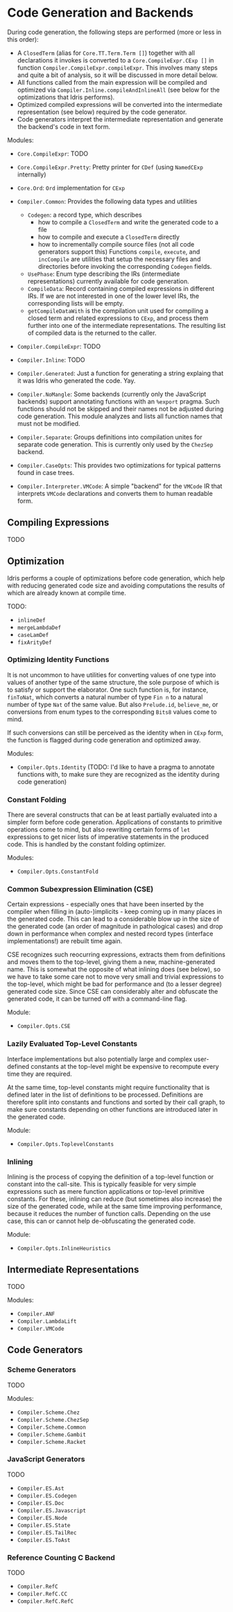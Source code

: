 # Code Generation and Backends

During code generation, the following steps are performed (more or less in this
order):

* A `ClosedTerm` (alias for `Core.TT.Term.Term []`) together with all
  declarations it invokes is converted to a `Core.CompileExpr.CExp []`
  in function `Compiler.CompileExpr.compileExpr`. This involves many
  steps and quite a bit of analysis, so it will be discussed in more
  detail below.
* All functions called from the main expression will be compiled and
  optimized via `Compiler.Inline.compileAndInlineAll` (see below
  for the optimizations that Idris performs).
* Optimized compiled expressions will be converted into the intermediate
  representation (see below) required by the code generator.
* Code generators interpret the intermediate representation and generate
  the backend's code in text form.

Modules:

* `Core.CompileExpr`: TODO
* `Core.CompileExpr.Pretty`: Pretty printer for `CDef` (using `NamedCExp` internally)
* `Core.Ord`: `Ord` implementation for `CExp`

* `Compiler.Common`: Provides the following data types and utilities
  * `Codegen`: a record type, which describes
      * how to compile a `ClosedTerm` and write the generated code to a file
      * how to compile and execute a `ClosedTerm` directly
      * how to incrementally compile source files (not all code generators support
        this)
    Functions `compile`, `execute`, and `incCompile` are utilities that setup
    the necessary files and directories before invoking the corresponding 
    `Codegen` fields.
  * `UsePhase`: Enum type describing the IRs (intermediate representations) currently
    available for code generation.
  * `CompileData`: Record containing compiled expressions in different IRs.
    If we are not interested in one of the lower level IRs, the corresponding
    lists will be empty.
  * `getCompileDataWith` is the compilation unit used for compiling a closed
    term and related expressions to `CExp`, and process them further into
    one of the intermediate representations. The resulting list of
    compiled data is the returned to the caller.
* `Compiler.CompileExpr`: TODO
* `Compiler.Inline`: TODO
* `Compiler.Generated`: Just a function for generating a string explaing
  that it was Idris who generated the code. Yay.
* `Compiler.NoMangle`: Some backends (currently only the JavaScript backends)
  support annotating functions with an `%export` pragma. Such functions should
  not be skipped and their names not be adjusted during code generation. This
  module analyzes and lists all function names that must not be modified.
* `Compiler.Separate`: Groups definitions into compilation unites for
  separate code generation. This is currently only used by the `ChezSep`
  backend.
* `Compiler.CaseOpts`: This provides two optimizations for typical patterns
  found in case trees.
* `Compiler.Interpreter.VMCode`: A simple "backend" for the `VMCode` IR that
  interprets `VMCode` declarations and converts them to human readable
  form.

## Compiling Expressions

TODO

## Optimization

Idris performs a couple of optimizations before code generation, which help
with reducing generated code size and avoiding computations the results
of which are already known at compile time.

TODO:

* `inlineDef`
* `mergeLambdaDef`
* `caseLamDef`
* `fixArityDef`

### Optimizing Identity Functions

It is not uncommon to have utilities for converting values of
one type into values of another type of the same structure, the sole
purpose of which is to satisfy or support the elaborator. One
such function is, for instance, `finToNat`, which converts a natural
number of type `Fin n` to a natural number of type `Nat` of the same
value. But also `Prelude.id`, `believe_me`, or conversions from enum
types to the corresponding `Bits8` values come to mind.

If such conversions can still be perceived as the identity when
in `CExp` form, the function is flagged during code generation and
optimized away.

Modules:

* `Compiler.Opts.Identity` (TODO: I'd like to have a pragma to annotate
  functions with, to make sure they are recognized as the identity during
  code generation)

### Constant Folding

There are several constructs that can be at least partially evaluated
into a simpler form before code generation. Applications of constants
to primitive operations come to mind, but also rewriting certain
forms of `let` expressions to get nicer lists of imperative statements
in the produced code. This is handled by the constant folding optimizer.

Modules:

* `Compiler.Opts.ConstantFold`

### Common Subexpression Elimination (CSE)

Certain expressions - especially ones that have been inserted by the compiler
when filling in (auto-)implicits - keep coming up in many places in the
generated code. This can lead to a considerable blow up in the size
of the generated code (an order of magnitude in pathological cases)
and drop down in performance when complex and nested record types (interface
implementations!) are rebuilt time again.

CSE recognizes such reocurring expressions, extracts them from
definitions and moves them to the top-level, giving them a new,
machine-generated name. This is somewhat the opposite of what
inlining does (see below), so we have to take some care not to move
very small and trivial expressions to the top-level, which might
be bad for performance and (to a lesser degree) generated code
size. Since CSE can considerably alter and obfuscate the generated
code, it can be turned off with a command-line flag.

Module:

* `Compiler.Opts.CSE`

### Lazily Evaluated Top-Level Constants

Interface implementations but also potentially large
and complex user-defined constants at the top-level might
be expensive to recompute every time they are required.

At the same time, top-level constants might require functionality
that is defined later in the list of definitions to be processed.
Definitions are therefore split into constants and functions
and sorted by their call graph, to make sure constants depending
on other functions are introduced later in the generated code.

Module:

* `Compiler.Opts.ToplevelConstants`

### Inlining

Inlining is the process of copying the definition of a top-level
function or constant into the call-site. This is typically feasible
for very simple expressions such as mere function applications
or top-level primitive constants. For these, inlining can reduce
(but sometimes also increase) the size of the generated code, while
at the same time improving performance, because it reduces the
number of function calls. Depending on the use case, this can or
cannot help de-obfuscating the generated code.

Module:

* `Compiler.Opts.InlineHeuristics`


## Intermediate Representations

TODO

Modules:

* `Compiler.ANF`
* `Compiler.LambdaLift`
* `Compiler.VMCode`

## Code Generators

### Scheme Generators

TODO

Modules:

* `Compiler.Scheme.Chez`
* `Compiler.Scheme.ChezSep`
* `Compiler.Scheme.Common`
* `Compiler.Scheme.Gambit`
* `Compiler.Scheme.Racket`

### JavaScript Generators

TODO

* `Compiler.ES.Ast`
* `Compiler.ES.Codegen`
* `Compiler.ES.Doc`
* `Compiler.ES.Javascript`
* `Compiler.ES.Node`
* `Compiler.ES.State`
* `Compiler.ES.TailRec`
* `Compiler.ES.ToAst`

### Reference Counting C Backend

TODO

* `Compiler.RefC`
* `Compiler.RefC.CC`
* `Compiler.RefC.RefC`
